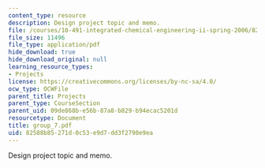 ```yaml
---
content_type: resource
description: Design project topic and memo.
file: /courses/10-491-integrated-chemical-engineering-ii-spring-2006/82588b85271d0c53e9d7dd3f2790e9ea_group_7.pdf
file_size: 11496
file_type: application/pdf
hide_download: true
hide_download_original: null
learning_resource_types:
- Projects
license: https://creativecommons.org/licenses/by-nc-sa/4.0/
ocw_type: OCWFile
parent_title: Projects
parent_type: CourseSection
parent_uid: 09de868b-e56b-87a8-b829-b94ecac5201d
resourcetype: Document
title: group_7.pdf
uid: 82588b85-271d-0c53-e9d7-dd3f2790e9ea
---
```

Design project topic and memo.